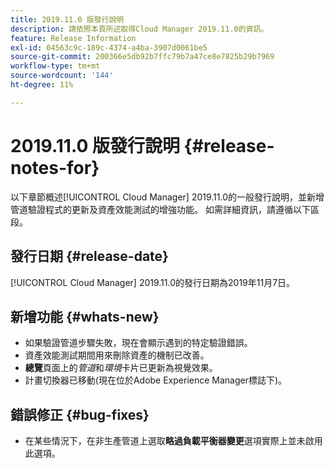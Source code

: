 ```yaml
---
title: 2019.11.0 版發行說明
description: 請依照本頁所述取得Cloud Manager 2019.11.0的資訊。
feature: Release Information
exl-id: 04563c9c-189c-4374-a4ba-3907d0061be5
source-git-commit: 200366e5db92b7ffc79b7a47ce8e7825b29b7969
workflow-type: tm+mt
source-wordcount: '144'
ht-degree: 11%

---
```


# 2019.11.0 版發行說明 {#release-notes-for}

以下章節概述[!UICONTROL Cloud Manager] 2019.11.0的一般發行說明，並新增管道驗證程式的更新及資產效能測試的增強功能。
如需詳細資訊，請遵循以下區段。

## 發行日期 {#release-date}

[!UICONTROL Cloud Manager] 2019.11.0的發行日期為2019年11月7日。

## 新增功能 {#whats-new}

* 如果驗證管道步驟失敗，現在會顯示遇到的特定驗證錯誤。
* 資產效能測試期間用來刪除資產的機制已改善。
* **總覽**&#x200B;頁面上的&#x200B;*管道*&#x200B;和&#x200B;*環境*&#x200B;卡片已更新為視覺效果。
* 計畫切換器已移動(現在位於Adobe Experience Manager標誌下)。

## 錯誤修正 {#bug-fixes}

* 在某些情況下，在非生產管道上選取&#x200B;**略過負載平衡器變更**&#x200B;選項實際上並未啟用此選項。
